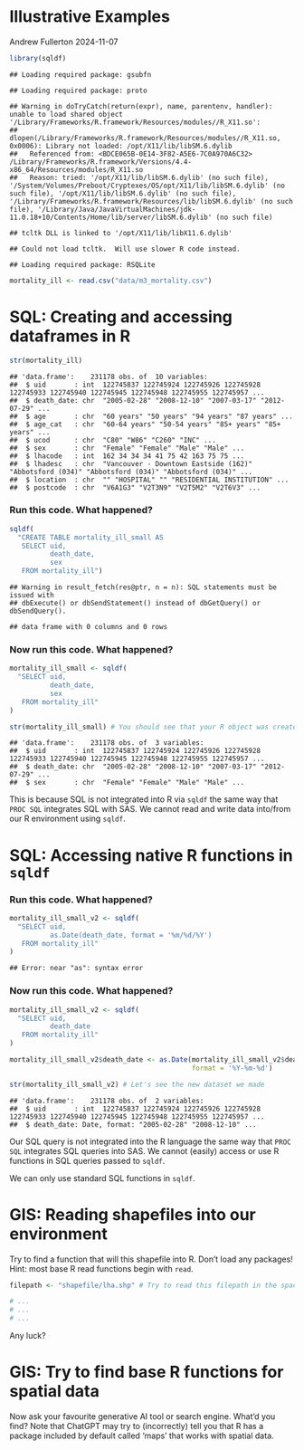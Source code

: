 Illustrative Examples
================
Andrew Fullerton
2024-11-07

``` r
library(sqldf)
```

    ## Loading required package: gsubfn

    ## Loading required package: proto

    ## Warning in doTryCatch(return(expr), name, parentenv, handler): unable to load shared object '/Library/Frameworks/R.framework/Resources/modules//R_X11.so':
    ##   dlopen(/Library/Frameworks/R.framework/Resources/modules//R_X11.so, 0x0006): Library not loaded: /opt/X11/lib/libSM.6.dylib
    ##   Referenced from: <BDCE065B-0E14-3F82-A5E6-7C0A970A6C32> /Library/Frameworks/R.framework/Versions/4.4-x86_64/Resources/modules/R_X11.so
    ##   Reason: tried: '/opt/X11/lib/libSM.6.dylib' (no such file), '/System/Volumes/Preboot/Cryptexes/OS/opt/X11/lib/libSM.6.dylib' (no such file), '/opt/X11/lib/libSM.6.dylib' (no such file), '/Library/Frameworks/R.framework/Resources/lib/libSM.6.dylib' (no such file), '/Library/Java/JavaVirtualMachines/jdk-11.0.18+10/Contents/Home/lib/server/libSM.6.dylib' (no such file)

    ## tcltk DLL is linked to '/opt/X11/lib/libX11.6.dylib'

    ## Could not load tcltk.  Will use slower R code instead.

    ## Loading required package: RSQLite

``` r
mortality_ill <- read.csv("data/m3_mortality.csv")
```

# SQL: Creating and accessing dataframes in R

``` r
str(mortality_ill)
```

    ## 'data.frame':    231178 obs. of  10 variables:
    ##  $ uid       : int  122745837 122745924 122745926 122745928 122745933 122745940 122745945 122745948 122745955 122745957 ...
    ##  $ death_date: chr  "2005-02-28" "2008-12-10" "2007-03-17" "2012-07-29" ...
    ##  $ age       : chr  "60 years" "50 years" "94 years" "87 years" ...
    ##  $ age_cat   : chr  "60-64 years" "50-54 years" "85+ years" "85+ years" ...
    ##  $ ucod      : chr  "C80" "W86" "C260" "INC" ...
    ##  $ sex       : chr  "Female" "Female" "Male" "Male" ...
    ##  $ lhacode   : int  162 34 34 34 41 75 42 163 75 75 ...
    ##  $ lhadesc   : chr  "Vancouver - Downtown Eastside (162)" "Abbotsford (034)" "Abbotsford (034)" "Abbotsford (034)" ...
    ##  $ location  : chr  "" "HOSPITAL" "" "RESIDENTIAL INSTITUTION" ...
    ##  $ postcode  : chr  "V6A1G3" "V2T3N9" "V2T5M2" "V2T6V3" ...

### Run this code. What happened?

``` r
sqldf(
  "CREATE TABLE mortality_ill_small AS
   SELECT uid,
          death_date,
          sex
   FROM mortality_ill")
```

    ## Warning in result_fetch(res@ptr, n = n): SQL statements must be issued with
    ## dbExecute() or dbSendStatement() instead of dbGetQuery() or dbSendQuery().

    ## data frame with 0 columns and 0 rows

### Now run this code. What happened?

``` r
mortality_ill_small <- sqldf(
  "SELECT uid,
          death_date,
          sex
   FROM mortality_ill"
)

str(mortality_ill_small) # You should see that your R object was created
```

    ## 'data.frame':    231178 obs. of  3 variables:
    ##  $ uid       : int  122745837 122745924 122745926 122745928 122745933 122745940 122745945 122745948 122745955 122745957 ...
    ##  $ death_date: chr  "2005-02-28" "2008-12-10" "2007-03-17" "2012-07-29" ...
    ##  $ sex       : chr  "Female" "Female" "Male" "Male" ...

This is because SQL is not integrated into R via `sqldf` the same way
that `PROC SQL` integrates SQL with SAS. We cannot read and write data
into/from our R environment using `sqldf`.

# SQL: Accessing native R functions in `sqldf`

### Run this code. What happened?

``` r
mortality_ill_small_v2 <- sqldf(
  "SELECT uid,
          as.Date(death_date, format = '%m/%d/%Y')
   FROM mortality_ill"
)
```

    ## Error: near "as": syntax error

### Now run this code. What happened?

``` r
mortality_ill_small_v2 <- sqldf(
  "SELECT uid,
          death_date
   FROM mortality_ill"
)

mortality_ill_small_v2$death_date <- as.Date(mortality_ill_small_v2$death_date,
                                             format = '%Y-%m-%d')

str(mortality_ill_small_v2) # Let's see the new dataset we made
```

    ## 'data.frame':    231178 obs. of  2 variables:
    ##  $ uid       : int  122745837 122745924 122745926 122745928 122745933 122745940 122745945 122745948 122745955 122745957 ...
    ##  $ death_date: Date, format: "2005-02-28" "2008-12-10" ...

Our SQL query is not integrated into the R language the same way that
`PROC SQL` integrates SQL queries into SAS. We cannot (easily) access or
use R functions in SQL queries passed to `sqldf`.

We can only use standard SQL functions in `sqldf`.

# GIS: Reading shapefiles into our environment

Try to find a function that will this shapefile into R. Don’t load any
packages! Hint: most base R read functions begin with `read`.

``` r
filepath <- "shapefile/lha.shp" # Try to read this filepath in the space below

# ...
# ...
# ...
```

Any luck?

# GIS: Try to find base R functions for spatial data

Now ask your favourite generative AI tool or search engine. What’d you
find? Note that ChatGPT may try to (incorrectly) tell you that R has a
package included by default called ‘maps’ that works with spatial data.
